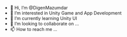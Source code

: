 - 👋 Hi, I’m @DigenMazumdar
- 👀 I’m interested in Unity Game and App Development
- 🌱 I’m currently learning Unity UI
- 💞️ I’m looking to collaborate on ...
- 📫 How to reach me ...

<!---
DigenMazumdar/DigenMazumdar is a ✨ special ✨ repository because its `README.md` (this file) appears on your GitHub profile.
You can click the Preview link to take a look at your changes.
--->
